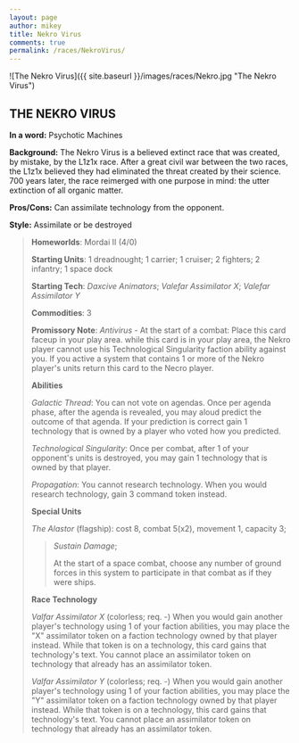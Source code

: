 ```yaml
---
layout: page
author: mikey
title: Nekro Virus
comments: true
permalink: /races/NekroVirus/
---
```


![The Nekro Virus]({{ site.baseurl }}/images/races/Nekro.jpg "The Nekro Virus")

## THE NEKRO VIRUS

**In a word:** Psychotic Machines

**Background:**  The Nekro Virus is a believed extinct race that was created, by mistake, by the L1z1x race. After a great civil war between the two races, the L1z1x believed they had eliminated the threat created by their science. 700 years later, the race reimerged with one purpose in mind: the utter extinction of all organic matter.

**Pros/Cons:** Can assimilate technology from the opponent.

**Style:** Assimilate or be destroyed

>**Homeworlds**: Mordai II (4/0)
>
>**Starting Units**: 1 dreadnought; 1 carrier; 1 cruiser; 2 fighters; 2 infantry; 1 space dock 
>
>**Starting Tech**: _Daxcive Animators_; _Valefar Assimilator X_; _Valefar Assimilator Y_
>
>**Commodities**: 3
>
>**Promissory Note**: _Antivirus_ - At the start of a combat: Place this card faceup in your play area. while this card is in your play area, the Nekro player cannot use his Technological Singularity faction ability against you. If you active a system that contains 1 or more of the Nekro player's units return this card to the Necro player. 
>
>**Abilities**
>
>_Galactic Thread_: You can not vote on agendas. Once per agenda phase, after the agenda is revealed, you may aloud predict the outcome of that agenda. If your prediction is correct gain 1 technology that is owned by a player who voted how you predicted. 
>
>_Technological Singularity_: Once per combat, after 1 of your opponent's units is destroyed, you may gain 1 technology that is owned by that player.
>
>_Propagation_: You cannot research technology. When you would research technology, gain 3 command token instead.   
>
>**Special Units**
>
>_The Alastor_ (flagship): cost 8, combat 5(x2), movement 1, capacity 3; 
>>_Sustain Damage_;
>>
>>At the start of a space combat, choose any number of ground forces in this system to participate in that combat as if they were ships. 
>
>**Race Technology**
>
>_Valfar Assimilator X_ (colorless; req. -) When you would gain another player's technology using 1 of your faction abilities, you may place the "X" assimilator token on a faction technology owned by that player instead. While that token is on a technology, this card gains that technology's text. You cannot place an assimilator token on technology that already has an assimilator token. 
>
>_Valfar Assimilator Y_ (colorless; req. -) When you would gain another player's technology using 1 of your faction abilities, you may place the "Y" assimilator token on a faction technology owned by that player instead. While that token is on a technology, this card gains that technology's text. You cannot place an assimilator token on technology that already has an assimilator token.
